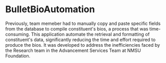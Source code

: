 # BulletBioAutomation
Previously, team memeber had to manually copy and paste specific fields from the database to compile constituent's bios, a process that was time-consuming. This application automate the retrieval and formatting of constituent's data, significantly reducing the time and effort required to produce the bios. It was developed to address the inefficiencies faced by the Research team in the Advancement Services Team at NMSU Foundation.
